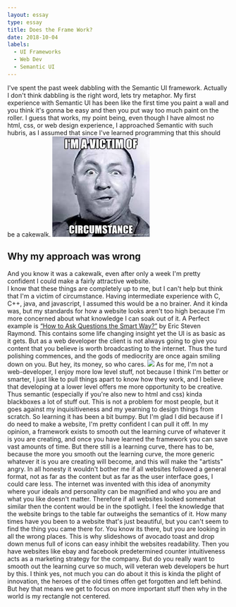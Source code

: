 ```yaml
---
layout: essay
type: essay
title: Does the Frame Work?
date: 2018-10-04
labels:
  - UI Frameworks
  - Web Dev
  - Semantic UI
---
```


I've spent the past week dabbling with the Semantic UI framework.  Actually I don't think dabbling is the right word, lets try metaphor.  My first experience with Semantic UI has been like the first time you paint a wall and you think it's gonna be easy and then you put way too much paint on the roller.  I guess that works, my point being, even though I have almost no html, css, or web design experience, I approached Semantic with such hubris, as I assumed that since I've learned programming that this should be a cakewalk.
<img class="ui medium right floated rounded image" src="../images/curly.jpeg ">
## Why my approach was wrong
And you know it was a cakewalk, even after only a week I'm pretty confident I could make a fairly attractive website.  
I know that these things are completely up to me, but I can't help but think that I'm a victim of circumstance.  Having intermediate experience with C, C++, java, and javascript, I assumed this would be a no brainer.  And it kinda was, but my standards for how a website looks aren't too high because I'm more concerned about what knowledge I can soak out of it. A Perfect example is [“How to Ask Questions the Smart Way?”](http://www.catb.org/esr/faqs/smart-questions.html) by Eric Steven Raymond.  This contains some life changing insight yet the UI is as basic as it gets.  But as a web developer the client is not always going to give you content that you believe is worth broadcasting to the internet.  Thus the turd polishing commences, and the gods of mediocrity are once again smiling down on you. But hey, its money, so who cares.
<img class="ui image" src="{{ site.baseurl }}/images/calvin.jpg">
As for me, I'm not a web-developer, I enjoy more low level stuff, not because I think I'm better or smarter, I just like to pull things apart to know how they work, and I believe that developing at a lower level offers me more opportunity to be creative. Thus semantic (especially if you're also new to html and css) kinda blackboxes a lot of stuff out.  This is not a problem for most people, but it goes against my inquisitiveness and my yearning to design things from scratch.  So learning it has been a bit bumpy.  But I'm glad I did because if I do need to make a website, I'm pretty confident I can pull it off.
In my opinion, a framework exists to smooth out the learning curve of whatever it is you are creating, and once you have learned the framework you can save vast amounts of time.  But there still is a learning curve, there has to be, because the more you smooth out the learning curve, the more generic whatever it is you are creating will become, and this will make the "artists" angry. In all honesty it wouldn't bother me if all websites followed a general format, not as far as the content but as far as the user interface goes, I could care less.  The internet was invented with this idea of anonymity where your ideals and personality can be magnified and who you are and what you like doesn't matter.  Therefore if all websites looked somewhat similar then the content would be in the spotlight.  I feel the knowledge that the website brings to the table far outweighs the semantics of it.  How many times have you been to a website that's just beautiful, but you can't seem to find the thing you came there for.  You know its there, but you are looking in all the wrong places.  This is why slideshows of avocado toast and drop down menus full of icons can easy inhibit the websites readability.  Then you have websites like ebay and facebook predetermined counter intuitiveness acts as a marketing strategy for the company.
But do you really want to smooth out the learning curve so much, will veteran web developers be hurt by this.  I think yes, not much you can do about it this is kinda the plight of innovation, the heroes of the old times offen get forgotten and left behind. But hey that means we get to focus on more important stuff then why in the world is my rectangle not centered.


